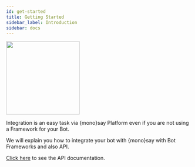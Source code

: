 ```yaml
---
id: get-started
title: Getting Started
sidebar_label: Introduction
sidebar: docs
---
```


<img src="/img/svg/tasks.svg" width="200" />

Integration is an easy task via {mono}say Platform even if you are not using a Framework for your Bot.

We will explain you how to integrate your bot with {mono}say with Bot Frameworks and also API.

[<i class="fas fa-book"></i> Click here](api.html) to see the API documentation.  
